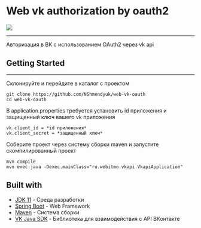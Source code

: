 # Web vk authorization by oauth2
![](https://github.com/Nshmendyuk/web-vk-oauth/workflows/Java%20CI%20with%20Maven/badge.svg)
___
Авторизация в ВК с использованием OAuth2 через vk api
## Getting Started
___
Склонируйте и перейдите в каталог с проектом

    git clone https://github.com/NShmendyuk/web-vk-oauth
    cd web-vk-oauth
В application.properties требуется установить id приложения и защищенный ключ вашего vk приложения 

    vk.client_id = *id приложения*
    vk.client_secret = *защищенный ключ*
Соберите проект через систему сборки maven и запустите скомпилированный проект

    mvn compile
    mvn exec:java -Dexec.mainClass="ru.webitmo.vkapi.VkapiApplication"
    
## Built with
 - [JDK 11](https://www.oracle.com/ru/java/technologies/javase-jdk11-downloads.html) - Среда разработки
 - [Spring Boot](https://spring.io/projects/spring-boot) - Web Framework
 - [Maven](https://maven.apache.org/download.cgi) - Система сборки
 - [VK Java SDK](https://vk.com/dev/Java_SDK) - Библиотека для взаимодействия с API ВКонтакте
